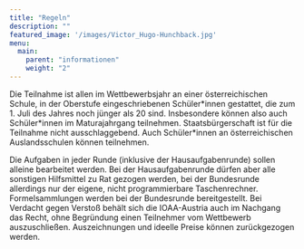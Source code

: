 ```yaml
---
title: "Regeln"
description: ""
featured_image: '/images/Victor_Hugo-Hunchback.jpg'
menu:
  main:
    parent: "informationen"
    weight: "2"
---
```


Die Teilnahme ist allen im Wettbewerbsjahr an einer österreichischen Schule, in der Oberstufe eingeschriebenen Schüler\*innen gestattet, die zum 1. Juli des Jahres noch jünger als 20 sind. Insbesondere können also auch Schüler\*innen im Maturajahrgang teilnehmen. Staatsbürgerschaft ist für die Teilnahme nicht ausschlaggebend. Auch Schüler\*innen an österreichischen Auslandsschulen können teilnehmen.

Die Aufgaben in jeder Runde (inklusive der Hausaufgabenrunde) sollen alleine bearbeitet werden. Bei der Hausaufgabenrunde dürfen aber alle sonstigen Hilfsmittel zu Rat gezogen werden, bei der Bundesrunde allerdings nur der eigene, nicht programmierbare Taschenrechner. Formelsammlungen werden bei der Bundesrunde bereitgestellt. Bei Verdacht gegen Verstoß behält sich die IOAA-Austria auch im Nachgang das Recht, ohne Begründung einen Teilnehmer vom Wettbewerb auszuschließen. Auszeichnungen und ideelle Preise können zurückgezogen werden.
